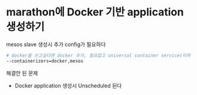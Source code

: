 # marathon에 Docker 기반 application 생성하기

mesos slave 생성시 추가 config가 필요하다
```bash
# docker를 쓰고싶다면 docker 추가, 필요없고 universal container service(이하 UCS)를 쓰고 싶다면 mesos를 추가한다.
--containerizers=docker,mesos
```

  
해결안 된 문제
* Docker application 생성시 Unscheduled 된다
